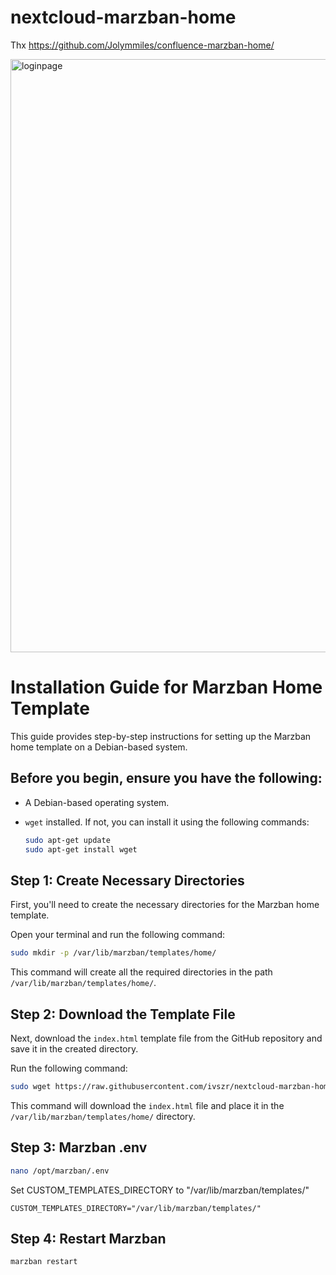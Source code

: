 # nextcloud-marzban-home
Thx https://github.com/Jolymmiles/confluence-marzban-home/

<img width="1920" height="949" alt="loginpage" src="https://github.com/user-attachments/assets/4057b57a-1b60-40a2-a646-3a09d7e8c365" />



# Installation Guide for Marzban Home Template

This guide provides step-by-step instructions for setting up the Marzban home template on a Debian-based system.

## Before you begin, ensure you have the following:

- A Debian-based operating system.
- `wget` installed. If not, you can install it using the following commands:

  ```bash
  sudo apt-get update
  sudo apt-get install wget

## Step 1: Create Necessary Directories

First, you'll need to create the necessary directories for the Marzban home template.

Open your terminal and run the following command:

```bash
sudo mkdir -p /var/lib/marzban/templates/home/
```

This command will create all the required directories in the path `/var/lib/marzban/templates/home/`.

## Step 2: Download the Template File

Next, download the `index.html` template file from the GitHub repository and save it in the created directory.

Run the following command:

```bash
sudo wget https://raw.githubusercontent.com/ivszr/nextcloud-marzban-home/refs/heads/main/index.html
```

This command will download the `index.html` file and place it in the `/var/lib/marzban/templates/home/` directory.

## Step 3: Marzban .env

```bash
nano /opt/marzban/.env
```

Set CUSTOM_TEMPLATES_DIRECTORY to "/var/lib/marzban/templates/"
```
CUSTOM_TEMPLATES_DIRECTORY="/var/lib/marzban/templates/"
```

## Step 4: Restart Marzban

```bash
marzban restart
```
